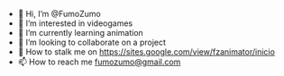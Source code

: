 - 👋 Hi, I’m @FumoZumo
- 👀 I’m interested in videogames
- 🌱 I’m currently learning animation
- 💞️ I’m looking to collaborate on a project
- 👀 How to stalk me on https://sites.google.com/view/fzanimator/inicio
- 📫 How to reach me fumozumo@gmail.com
<!---
FumoZumo/FumoZumo is a ✨ special ✨ repository because its `README.md` (this file) appears on your GitHub profile.
You can click the Preview link to take a look at your changes.
--->

